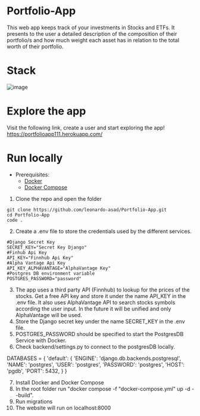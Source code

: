 # Portfolio-App

This web app keeps track of your investments in Stocks and ETFs. It presents to the user a detailed description of the composition of their portfolio/s and how much weight each asset has in relation to the total worth of their portfolio.

# Stack
![image](https://user-images.githubusercontent.com/64209661/196314253-928c7d15-4a3b-4302-b2bd-be7d294f009d.png)


# Explore the app

Visit the following link, create a user and start exploring the app!
https://portfolioapp111.herokuapp.com/

# Run locally
- Prerequisites:
    - [Docker](https://docs.docker.com/get-docker/)
    - [Docker Compose](https://docs.docker.com/compose/install/)
  
1) Clone the repo and open the folder
```
git clone https://github.com/leonardo-asad/Portfolio-App.git
cd Portfolio-App
code .
```
2) Create a .env file to store the credentials used by the different services.
```
#Django Secret Key
SECRET_KEY="Secret Key Django"
#Finhub Api Key
API_KEY="Finnhub Api Key"
#Alpha Vantage Api Key
API_KEY_ALPHAVANTAGE="AlphaVantage Key"
#Postgres DB environment variable
POSTGRES_PASSWORD="password"
```
3) The app uses a third party API (Finnhub) to lookup for the prices of the stocks. Get a free API key and store it under the name API_KEY in the .env file. It also uses AlphaVantage API to search stocks symbols according the user input. In the future it will be unified and only AlphaVantage will be used.
4) Store the Django secret key under the name SECRET_KEY in the .env file.
5) POSTGRES_PASSWORD should be specified to start the PostgresDB Service with Docker.
6) Check backend/settings.py to connect to the postgresDB locally.

DATABASES = {
    'default': {
        'ENGINE': 'django.db.backends.postgresql',
        'NAME': 'postgres',
        'USER': 'postgres',
        'PASSWORD': 'postgres',
        'HOST': 'pgdb',
        'PORT': 5432,
    }
}

7) Install Docker and Docker Compose
8) In the root folder run "docker compose -f "docker-compose.yml" up -d --build".
9) Run migrations
10) The website will run on localhost:8000

